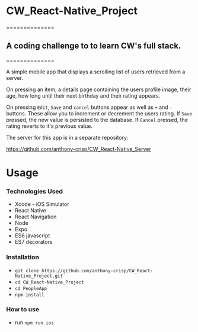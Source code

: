 # CW_React-Native_Project

==============
## A coding challenge to to learn CW's full stack.
==============

A simple mobile app that displays a scrolling list of users retrieved from a server.

On pressing an item, a details page containing the users profile image, their age, how long until their next birthday and their rating appears.

On pressing ```Edit```, ```Save``` and ```cancel``` buttons appear as well as ```+``` and ```-``` buttons.
These allow you to increment or decrement the users rating.
If ```Save``` pressed, the new value is persisted to the database.
If ```Cancel``` pressed, the rating reverts to it's previous value.

The server for this app is in a separate repository:

https://github.com/anthony-crisp/CW_React-Native_Server

Usage
===============

### Technologies Used
- Xcode - iOS Simulator
- React Native
- React Navigation
- Node
- Expo
- ES6 javascript
- ES7 decorators

### Installation
- ```git clone https://github.com/anthony-crisp/CW_React-Native_Project.git ```
- ```cd CW_React-Native_Project```
- ```cd PeopleApp```
- ```npm install```

### How to use
- run ```npm run ios```
